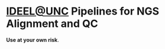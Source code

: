 # [IDEEL@UNC](http://www.med.unc.edu/infdis/ideel) Pipelines for NGS Alignment and QC 

**Use at your own risk**. 
